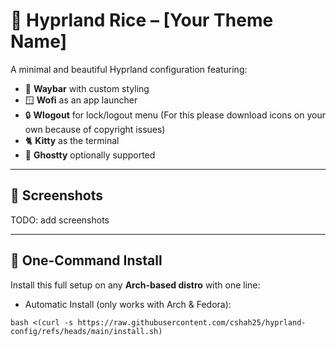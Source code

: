 # 🌌 Hyprland Rice – [Your Theme Name]

A minimal and beautiful Hyprland configuration featuring:
- 🧊 **Waybar** with custom styling
- 🪟 **Wofi** as an app launcher
- 🔒 **Wlogout** for lock/logout menu (For this please download icons on your own because of copyright issues)
- 🐈 **Kitty** as the terminal
- 👻 **Ghostty** optionally supported

---

## 📸 Screenshots

TODO: add screenshots

---

## 🚀 One-Command Install

Install this full setup on any **Arch-based distro** with one line:
- Automatic Install (only works with Arch & Fedora):
```
bash <(curl -s https://raw.githubusercontent.com/cshah25/hyprland-config/refs/heads/main/install.sh)
```

